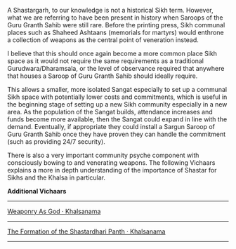 A Shastargarh, to our knowledge is not a historical Sikh term. However, what we are referring to have been present in history when Saroops of the Guru Granth Sahib were still rare. Before the printing press, Sikh communal places such as Shaheed Ashtaans (memorials for martyrs) would enthrone a collection of weapons as the central point of veneration instead.

I believe that this should once again become a more common place Sikh space as it would not require the same requirements as a traditional Gurudwara/Dharamsala, or the level of observance required that anywhere that houses a Saroop of Guru Granth Sahib should ideally require.

This allows a smaller, more isolated Sangat especially to set up a communal Sikh space with potentially lower costs and commitments, which is useful in the beginning stage of setting up a new Sikh community especially in a new area. As the population of the Sangat builds, attendance increases and funds become more available, then the Sangat could expand in line with the demand. Eventually, if appropriate they could install a Sargun Saroop of Guru Granth Sahib once they have proven they can handle the commitment (such as providing 24/7 security).

There is also a very important community psyche component with consciously bowing to and venerating weapons. The following Vichaars explains a more in depth understanding of the importance of Shastar for Sikhs and the Khalsa in particular.

  

**Additional Vichaars**

---

[Weaponry As God · Khalsanama](https://bungaazaadi.com/02-Khalsa-Revival/Khalsanama/02-Khalsa-Mindset/01-Khalsa-Weapons/Weaponry-As-God)

---

[The Formation of the Shastardhari Panth · Khalsanama](https://bungaazaadi.com/02-Khalsa-Revival/Khalsanama/02-Khalsa-Mindset/01-Khalsa-Weapons/The-Formation-of-the-Shastardhari-Panth)

---

